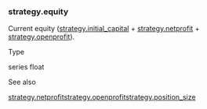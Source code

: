 ### strategy.equity

Current equity ([strategy.initial\_capital](#var_strategy.initial_capital) + [strategy.netprofit](#var_strategy.netprofit) + [strategy.openprofit](#var_strategy.openprofit)).

Type

series float

See also

[strategy.netprofit](#var_strategy.netprofit)[strategy.openprofit](#var_strategy.openprofit)[strategy.position\_size](#var_strategy.position_size)

